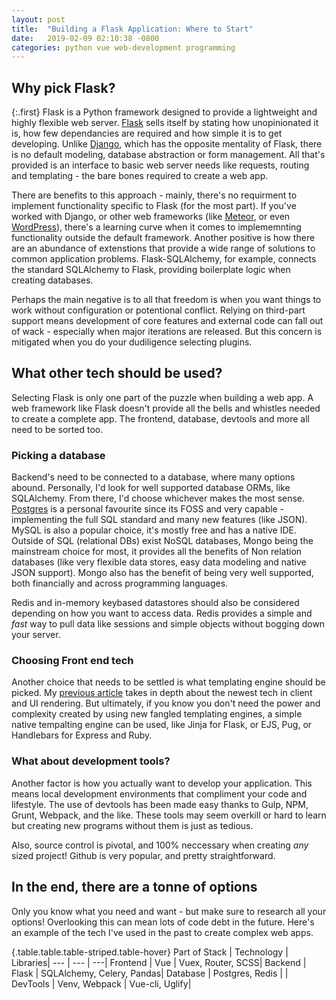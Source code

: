 ```yaml
---
layout: post
title:  "Building a Flask Application: Where to Start"
date:   2019-02-09 02:10:38 -0800
categories: python vue web-development programming
---
```


## Why pick Flask?

{:.first} 
Flask is a Python framework designed to provide a lightweight and highly flexible web server. [Flask](http://flask.pocoo.org/docs/1.0/) sells itself by stating how unopinionated it is, how few dependancies are required and how simple it is to get developing. Unlike [Django](https://www.djangoproject.com/), which has the opposite mentality of Flask, there is no default modeling, database abstraction or form management. All that's provided is an interface to basic web server needs like requests, routing and templating - the bare bones required to create a web app. 

There are benefits to this approach - mainly, there's no requirment to implement functionality specific to Flask (for the most part). If you've worked with Django, or other web frameworks (like [Meteor](https://www.meteor.com/), or even [WordPress](https://wordpress.org/)), there's a learning curve when it comes to implememnting functionality outside the default framework. Another positive is how there are an abundance of extenstions that provide a wide range of solutions to common application problems. Flask-SQLAlchemy, for example, connects the standard SQLAlchemy to Flask, providing boilerplate logic when creating databases. 

Perhaps the main negative is to all that freedom is when you want things to work without configuration or potentional conflict. Relying on third-part support means development of core features and external code can fall out of wack - especially when major iterations are released. But this concern is mitigated when you do your dudiligence selecting plugins.

## What other tech should be used?


Selecting Flask is only one part of the puzzle when building a web app. A web framework like Flask doesn't provide all the bells and whistles needed to create a complete app. The frontend, database, devtools and more all need to be sorted too. 

### Picking a database

Backend's need to be connected to a database, where many options abound. Personally, I'd look for well supported database ORMs, like SQLAlchemy. From there, I'd choose whichever makes the most sense. [Postgres](https://www.postgresql.org/) is a personal favourite since its FOSS and very capable - implementing the full SQL standard and many new features (like JSON). MySQL is also a popular choice, it's mostly free and has a native IDE. Outside of SQL (relational DBs) exist NoSQL databases, Mongo being the mainstream choice for most, it provides all the benefits of Non relation databases (like very flexible data stores, easy data modeling and native JSON support). Mongo also has the benefit of being very well supported, both financially and across programming languages. 

Redis and in-memory keybased datastores should also be considered depending on how you want to access data. Redis provides a simple and _fast_ way to pull data like sessions and simple objects without bogging down your server.

### Choosing Front end tech

Another choice that needs to be settled is what templating engine should be picked. My [previous article](https://gabehab.github.io/me/python/vue/web-development/programming/opinion/2019/01/31/refreshing-old-stacks.html) takes in depth about the newest tech in client and UI rendering. But ultimately, if you know you don't need the power and complexity created by using new fangled templating engines, a simple native tempalting engine can be used, like Jinja for Flask, or EJS, Pug, or Handlebars for Express and Ruby. 

### What about development tools?

Another factor is how you actually want to develop your application. This means local development environments that compliment your code and lifestyle. The use of devtools has been made easy thanks to Gulp, NPM, Grunt, Webpack, and the like. These tools may seem overkill or hard to learn but creating new programs without them is just as tedious. 

Also, source control is pivotal, and 100% neccessary when creating _any_ sized project! Github is very popular, and pretty straightforward.


## In the end, there are a tonne of options

Only you know what you need and want - but make sure to research all your options! Overlooking this can mean lots of code debt in the future. Here's an example of the tech I've used in the past to create complex web apps.

{.table.table.table-striped.table-hover}
Part of Stack | Technology | Libraries|
--- | --- | ---|
Frontend | Vue | Vuex, Router, SCSS|
Backend | Flask | SQLAlchemy, Celery, Pandas|
Database | Postgres, Redis | |
DevTools | Venv, Webpack | Vue-cli, Uglify|

